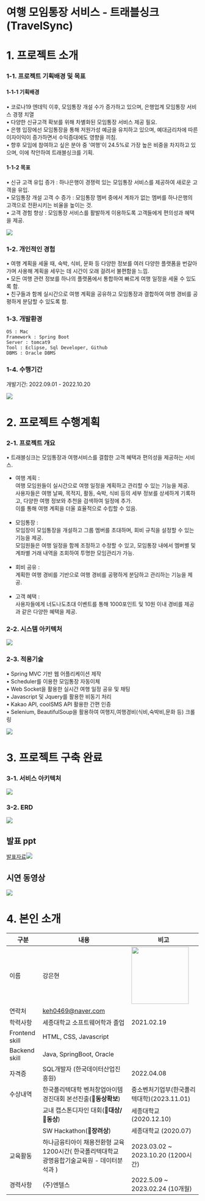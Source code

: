# 여행 모임통장 서비스 - 트래블싱크(TravelSync) 

# 1. 프로젝트 소개

### 1-1. 프로젝트 기획배경 및 목표

#### 1-1-1 기획배경
• 코로나19 엔데믹 이후, 모임통장 개설 수가 증가하고 있으며, 은행업계 모임통장 서비스 경쟁 치열<br/>
• 다양한 신규고객 확보를 위해 차별화된 모임통장 서비스 제공 필요.<br/>
• 은행 입장에선 모임통장을 통해 저원가성 예금을 유치하고 있으며, 예대금리차에 따른 이자이익이 증가하면서 수익증대에도 영향을 끼침.<br/>
• 향후 모임에 참여하고 싶은 분야 중 '여행'이 24.5%로 가장 높은 비중을 차지하고 있으며, 이에 착안하여 트래블싱크를 기획.<br/>

#### 1-1-2 목표
• 신규 고객 유입 증가 : 하나은행이 경쟁력 있는 모임통장 서비스를 제공하여 새로운 고객을 유입.<br/>
• 모임통장 개설 고객 수 증가 : 모임통장 멤버 중에서 계좌가 없는 멤버를 하나은행의 고객으로 전환시키는 비율을 높이는 것.<br/>
• 고객 경험 향상 : 모임통장 서비스를 활발하게 이용하도록 고객들에게 편의성과 혜택을 제공.<br/>

<img src="img/outline.png"/> <br/>

### 1-2. 개인적인 경험

• 여행 계획을 세울 때, 숙박, 식비, 문화 등 다양한 정보를 여러 다양한 플랫폼을 번갈아가며 사용해 계획을 세우는 데 시간이 오래 걸려서 불편함을 느낌.<br/>
• 모든 여행 관련 정보를 하나의 플랫폼에서 통합하여 빠르게 여행 일정을 세울 수 있도록 함.<br/>
• 친구들과 함께 실시간으로 여행 계획을 공유하고 모임통장과 결합하여 여행 경비를 공평하게 분담할 수 있도록 함. <br/>


### 1-3. 개발환경

```
OS : Mac
Framework : Spring Boot
Server : tomcat9
Tool : Eclipse, Sql Developer, Github
DBMS : Oracle DBMS
```

### 1-4. 수행기간

개발기간: 2022.09.01 - 2022.10.20 <br/>

<img src="img/chart.png"/> <br/>

# 2. 프로젝트 수행계획

### 2-1. 프로젝트 개요


• 트래블싱크는 모임통장과 여행서비스를 결합한 고객 혜택과 편의성을 제공하는 서비스.<br/>

- 여행 계획 :<br/>
  여행 모임원들이 실시간으로 여행 일정을 계획하고 관리할 수 있는 기능을 제공.<br/>
  사용자들은 여행 날짜, 목적지, 활동, 숙박, 식비 등의 세부 정보를 상세하게 기록하고, 다양한 여행 정보와 추천을 검색하여 일정에 추가. <br/>
  이를 통해 여행 계획을 더울 효율적으로 수립할 수 있음.<br/><br/>
- 모임통장 :<br/>
  모임장이 모임통장을 개설하고 그룹 멤버를 초대하며, 회비 규칙을 설정할 수 있는 기능을 제공.<br/>
  모임원들은 여행 일정을 함께 조정하고 수정할 수 있고, 모임통장 내에서 멤버별 및 계좌별 거래 내역을 조회하여 투명한 모임관리가 가능.<br/><br/>
- 회비 공유 : <br/>
  계획한 여행 경비를 기반으로 여행 경비를 공평하게 분담하고 관리하는 기능을 제공.<br/><br/>
- 고객 혜택 : <br/>
  사용자들에게 너도나도초대 이벤트를 통해 1000포인트 및 10원 이내 경비를 제공과 같은 다양한 혜택을 제공.<br/>


### 2-2. 시스템 아키텍처

<img src="img/architecture1.png"/> <br/>

### 2-3. 적용기술
• Spring MVC 기반 웹 어플리케이션 제작<br/>
• Scheduler를 이용한 모임통장 자동이체<br/>
• Web Socket을 활용한 실시간 여행 일정 공유 및 채팅<br/>
• Javascript 및 Jquery를 활용한 비동기 처리<br/>
• Kakao API, coolSMS API 활용한 간편 인증<br/>
• Selenium, BeautifulSoup을 활용하여 여행지,여행경비(식비,숙박비,문화 등) 크롤링<br/>

<img src="img/tech.png"/> <br/>

# 3. 프로젝트 구축 완료

### 3-1. 서비스 아키텍처

<img src="img/architecture2.png"/> <br/>


### 3-2. ERD

<img src="img/erd.png"/> <br/>

## 발표 ppt

[발표자료<img src="img/main.png"/>](/finalproject.pdf) <br/>


## 시연 동영상
 <a href="[https://youtu.be/HvvNSyFevJA](https://youtu.be/EX_0rZvv_CM)"><img src="img/thumbnail.gif"></a><br/>

# 4. 본인 소개

| 구분                           | 내용                                                                                          | 비고                                       |
| --------------------------   | --------------------------------------------------------------------------------------------- | ------------------------------------------ |
| 이름                          | 강은현                                                                                          | <img src="img/profile.jpg" width="150">    |
| 연락처                         | keh0469@naver.com                                                                             |                                            |
| 학력사항                        | 세종대학교 소프트웨어학과 졸업                                                                        | 2021.02.19                                 |
| Frontend skill               | HTML, CSS, Javascript                                                                          |                                            |
| Backend skill                | Java, SpringBoot, Oracle                                                                       |                                            |
| 자격증                         | SQL개발자 (한국데이터산업진흥원)                                                                      | 2022.04.08                                 |
| 수상내역                       | 한국폴리텍대학 벤처창업아이템 경진대회 본선진출(**🥉동상확보**)                                                | 중소벤처기업부(한국폴리텍대학)(2023.11.01)         |
 |                             | 교내 캡스톤디자인 대회(**🥇대상/🥉동상**)                                                               | 세종대학교 (2020.12.10)                       |
 |                             | SW Hackathon(**🥉장려상**)                                                                        | 세종대학교 (2020.07)                        |
| 교육활동                       | 하나금융티아이 채용전환형 교육 1200시간( 한국폴리텍대학교 광명융합기술교육원 - 데이터분석과 )                        | 2023.03.02 ~ 2023.10.20 (1200시간)         |       
| 경력사항                       |(주)엔텔스                                                                                         | 2022.5.09 ~ 2023.02.24 (10개월)           |
